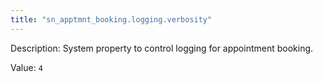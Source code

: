 ```yaml
---
title: "sn_apptmnt_booking.logging.verbosity"
---
```


Description: System property to control logging for appointment booking.

Value: `4`